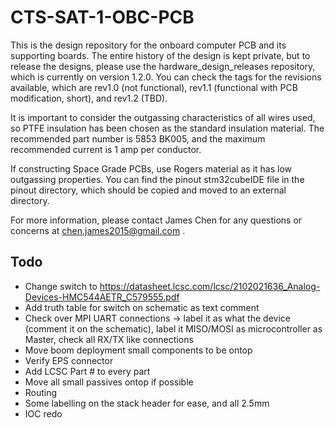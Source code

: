 # CTS-SAT-1-OBC-PCB

This is the design repository for the onboard computer PCB and its supporting boards. The entire history of the design is kept private, but to release the designs, please use the hardware_design_releases repository, which is currently on version 1.2.0. You can check the tags for the revisions available, which are rev1.0 (not functional), rev1.1 (functional with PCB modification, short), and rev1.2 (TBD).

It is important to consider the outgassing characteristics of all wires used, so PTFE insulation has been chosen as the standard insulation material. The recommended part number is 5853 BK005, and the maximum recommended current is 1 amp per conductor.

If constructing Space Grade PCBs, use Rogers material as it has low outgassing properties. You can find the pinout stm32cubeIDE file in the pinout directory, which should be copied and moved to an external directory.

For more information, please contact James Chen for any questions or concerns at chen.james2015@gmail.com .

## Todo
- Change switch to https://datasheet.lcsc.com/lcsc/2102021636_Analog-Devices-HMC544AETR_C579555.pdf
- Add truth table for switch on schematic as text comment
- Check over MPI UART connections -> label it as what the device (comment it on the schematic), label it MISO/MOSI as microcontroller as Master, check all RX/TX like connections
- Move boom deployment small components to be ontop
- Verify EPS connector
- Add LCSC Part # to every part
- Move all small passives ontop if possible
- Routing
- Some labelling on the stack header for ease, and all 2.5mm
- IOC redo





